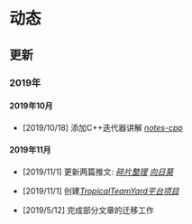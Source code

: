 # 动态

## 更新

### 2019年

#### 2019年10月

- [2019/10/18] 添加C++迭代器讲解 [*notes-cpp*](notes/cpp.md)

#### 2019年11月

- [2019/11/1] 更新两篇推文: [*碎片整理*](article/201910碎片整理.md) [*向日葵*](article/201910向日葵.md)

- [2019/11/1] 创建[*TropicalTeamYard平台项目*](project/center.md) 

- [2019/5/12] 完成部分文章的迁移工作